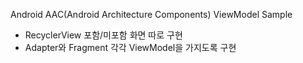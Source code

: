 Android AAC(Android Architecture Components) ViewModel Sample
 - RecyclerView 포함/미포함 화면 따로 구현
 - Adapter와 Fragment 각각 ViewModel을 가지도록 구현
 
